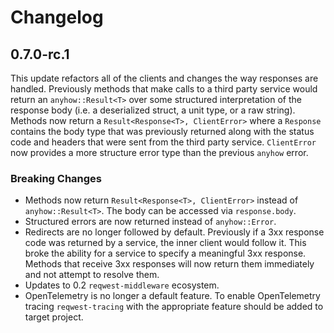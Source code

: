 # Changelog

## 0.7.0-rc.1

This update refactors all of the clients and changes the way responses are handled. Previously methods that make calls to a third party service would return an `anyhow::Result<T>` over some structured interpretation of the response body (i.e. a deserialized struct, a unit type, or a raw string). Methods now return a `Result<Response<T>, ClientError>` where a `Response` contains the body type that was previously returned along with the status code and headers that were sent from the third party service. `ClientError` now provides a more structure error type than the previous `anyhow` error.

### Breaking Changes

* Methods now return `Result<Response<T>, ClientError>` instead of `anyhow::Result<T>`. The body can be accessed via `response.body`.
* Structured errors are now returned instead of `anyhow::Error`.
* Redirects are no longer followed by default. Previously if a 3xx response code was returned by a service, the inner client would follow it. This broke the ability for a service to specify a meaningful 3xx response. Methods that receive 3xx responses will now return them immediately and not attempt to resolve them.
* Updates to 0.2 `reqwest-middleware` ecosystem.
* OpenTelemetry is no longer a default feature. To enable OpenTelemetry tracing `reqwest-tracing` with the appropriate feature should be added to target project.